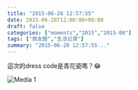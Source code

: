 ```yaml
---
title: "2015-06-28 12:57:55"
date: 2015-06-28T12:00:00+08:00
draft: false
categories: ["moments","2015","2015-06"]
tags: ["朋友圈","生活记录"]
summary: "2015-06-28 12:57:55..."
---
```


這次的dress code是青花瓷嗎？😂

![Media 1](/Moments/photos/2015-06-28/201506281257550.jpg)

